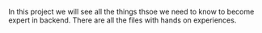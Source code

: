 In this project we will see all the things thsoe we need to know to become expert in backend.
There are all the files with hands on experiences.